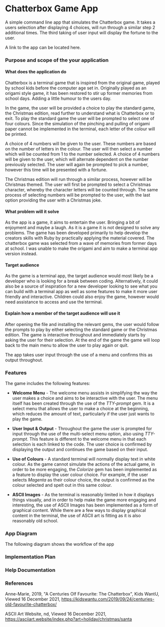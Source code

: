 # Chatterbox Game App

A simple command line app that simulates the Chatterbox game. It takes a users selection after displaying 4 choices, will run through a similar step 2 additional times. The third taking of user input will display the fortune to the user.

A link to the app can be located here.

### Purpose and scope of the your application

#### What does the application do

Chatterbox is a terminal game that is inspired from the original game, played by school kids before the computer age set in. Originally played as an origami style game, it has been restored to stir up former memories from school days. Adding a little humour to the users day.

In the game, the user will be provided a choice to play the standard game, the Christmas edition, read further to understand what is Chatterbox or to exit. To play the standard game the user will be prompted to select one of four colours. Since the simulation of the pinching and pulling of origami paper cannot be implemented in the terminal, each letter of the colour will be printed.

A choice of 4 numbers will be given to the user. These numbers are based on the number of letters in the colour. The user will then select a number which will be counted from 1 to the number selected. A choice of 4 numbers will be given to the user, which will alternate dependent on the number previously selected. The user will again be prompted to pick a number, however this time will be presented with a fortune.

The Christmas edition will run through a similar process, however will be Christmas themed. The user will first be prompted to select a Christmas character, whereby the character letters will be counted through. The same process of selecting numbers will be prompted to the user, with the last option providing the user with a Christmas joke.

#### What problem will it solve

As the app is a game, it aims to entertain the user. Bringing a bit of enjoyment and maybe a laugh. As it is a game it is not designed to solve any problems. The game has been developed primarily to help develop the creators skills with Ruby by practically applying the material covered. The chatterbox game was selected from a wave of memories from former days at school. I was unable to make the origami and aim to make a terminal app version instead.

#### Target audience

As the game is a terminal app, the target audience would most likely be a developer who is looking for a break between coding. Alternatively, it could also be a source of inspiration for a new developer looking to see what you can build with a terminal app as well as some features to make it more user friendly and interactive. Children could also enjoy the game, however would need assistance to access and use the terminal.

#### Explain how a member of the target audience will use it

After opening the file and installing the relevant gems, the user would follow the prompts to play by either selecting the standard game or the Christmas edition. The game is interactive throughout and immediately starts by asking the user for their selection. At the end of the game the game will loop back to the main menu to allow the user to play again or quit.

The app takes user input through the use of a menu and confirms this as output throughout.

### Features

The game includes the following features:

- **Welcome Menu** - The welcome menu assists in simplifying the way the user makes a choice and aims to be interactive with the user. The menu itself has been created through the use of the _TTY-prompt_ gem. It is a select menu that allows the user to make a choice at the beginning, which reduces the amount of text, particularly if the user just wants to play the game.

- **User Input & Output** - Throughout the game the user is prompted for input through the use of the multi-select menu option, also using _TTY-prompt_. This feature is different to the welcome menu in that each selection is each linked to the code. The user choice is confirmed by displaying the output and continues the game based on their input.

- **Use of Colours** - A standard terminal will normally display text in white colour. As the game cannot simulate the actions of the actual game, in order to be more engaging, the _Colorize_ gem has been implemented as a feature to display the user colour choice. For example, if the user selects _Magenta_ as their colour choice, the output is confirmed as the colour selected and spelt out in this same colour.

- **ASCII Images** - As the terminal is reasonably limited in how it displays things visually, and in order to help make the game more engaging and interesting, the use of ASCII Images has been implemented as a form of graphical content. While there are a few ways to display graphical content in the terminal, the use of ASCII art is fitting as it is also reasonably old school.

### App Diagram

The following diagram shows the workflow of the app

### Implementation Plan

### Help Documentation


### References

Anne-Marie, 2019, "A Centuries Olf Favourite: The Chatterbox", Kids WantU, Viewed 16 December 2021, <https://kidswantu.com/2019/09/24/centuries-old-favourite-chatterbox/>

ASCII Art Website, nd, Viewed 16 December 2021, <https://asciiart.website/index.php?art=holiday/christmas/santa>
